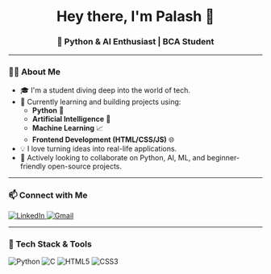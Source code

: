 <h1 align="center">Hey there, I'm Palash 👋</h1>
<h3 align="center">🚀 Python & AI Enthusiast  | BCA Student</h3>

---

### 👨‍💻 About Me

- 🎓 I'm a  student diving deep into the world of tech.
- 🧠 Currently learning and building projects using:
  - <strong>Python</strong> 🐍  
  - <strong>Artificial Intelligence</strong> 🤖  
  - <strong>Machine Learning</strong> 📈  
  - <strong>Frontend Development (HTML/CSS/JS)</strong> 🌐
- 💡 I love turning ideas into real-life applications.
- 🤝 Actively looking to collaborate on Python, AI, ML, and beginner-friendly open-source projects.

---

### 📫 Connect with Me

<p align="left">
  <a href="https://www.linkedin.com/in/palashdas2005" target="_blank">
    <img src="https://img.shields.io/badge/LinkedIn-blue?style=for-the-badge&logo=linkedin&logoColor=white" alt="LinkedIn"/>
  </a>
  <a href="mailto:palashdas2005@gmail.com">
    <img src="https://img.shields.io/badge/Gmail-red?style=for-the-badge&logo=gmail&logoColor=white" alt="Gmail"/>
  </a>
</p>

---

### 🚀 Tech Stack & Tools

<p align="left">
  <img src="https://img.shields.io/badge/Python-3776AB?style=for-the-badge&logo=python&logoColor=white" alt="Python"/>
  <img src="https://img.shields.io/badge/C-00599C?style=for-the-badge&logo=c&logoColor=white" alt="C"/>
  <img src="https://img.shields.io/badge/HTML5-E34F26?style=for-the-badge&logo=html5&logoColor=white" alt="HTML5"/>
  <img src="https://img.shields.io/badge/CSS3-1572B6?style=for-the-badge&logo=css3&logoColor=white" alt="CSS3"/>
  <img src="https://img.
